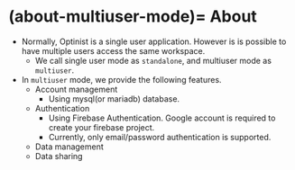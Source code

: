 (about-multiuser-mode)=
About
=====

- Normally, Optinist is a single user application. However is is possible to have multiple users access the same workspace.
  - We call single user mode as `standalone`, and multiuser mode as `multiuser`.
- In `multiuser` mode, we provide the following features.
  - Account management
    - Using mysql(or mariadb) database.
  - Authentication
    - Using Firebase Authentication. Google account is required to create your firebase project.
    - Currently, only email/password authentication is supported.
  - Data management
  - Data sharing
